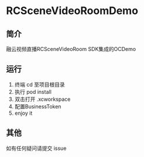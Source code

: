 # RCSceneVideoRoomDemo

## 简介

融云视频直播RCSceneVideoRoom SDK集成的OCDemo

## 运行

1. 终端 cd 至项目根目录
2. 执行 pod install
3. 双击打开 .xcworkspace
4. 配置BusinessToken
5. enjoy it

## 其他
如有任何疑问请提交 issue
